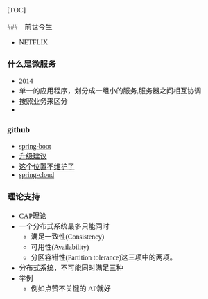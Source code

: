 <font face="Simsun" size=3>

[TOC]

###　前世今生

- NETFLIX

### 什么是微服务

- 2014
- 单一的应用程序，划分成一组小的服务,服务器之间相互协调
- 按照业务来区分
- 

### github

- [spring-boot](https://github.com/spring-projects/spring-boot)
- [升级建议](https://github.com/spring-projects/spring-boot/wiki/Spring-Boot-2.0-Migration-Guide)
- [这个位置不维护了](https://github.com/spring-projects/spring-cloud)
- [spring-cloud](https://github.com/spring-cloud)

### 理论支持

- CAP理论
- 一个分布式系统最多只能同时
  - 满足一致性(Consistency)
  - 可用性(Availability)
  - 分区容错性(Partition tolerance)这三项中的两项。
- 分布式系统，不可能同时满足三种
- 举例
  - 例如点赞不关键的 AP就好

</font>